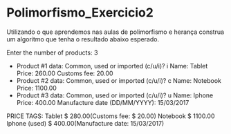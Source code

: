 # Polimorfismo_Exercicio2

Utilizando o que aprendemos nas aulas de polimorfismo e herança construa um algoritmo que tenha o resultado abaixo esperado.

Enter the number of products: 3
- Product #1 data:
Common, used or imported (c/u/i)? i
Name: Tablet
Price: 260.00
Customs fee: 20.00
- Product #2 data:
Common, used or imported (c/u/i)? c
Name: Notebook
Price: 1100.00
- Product #3 data:
Common, used or imported (c/u/i)? u
Name: Iphone
Price: 400.00
Manufacture date (DD/MM/YYYY): 15/03/2017

PRICE TAGS:
Tablet $ 280.00(Customs fee: $ 20.00)
Notebook $ 1100.00
Iphone (used) $ 400.00(Manufacture date: 15/03/2017)

